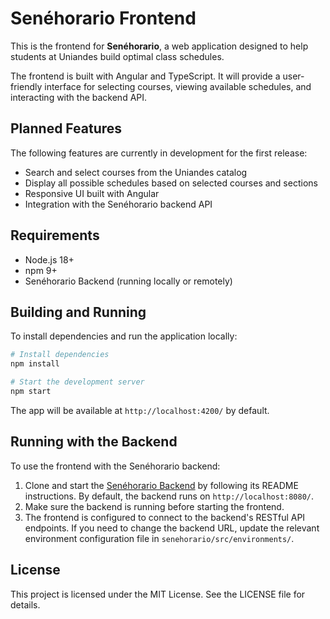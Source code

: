 # Senéhorario Frontend

This is the frontend for **Senéhorario**, a web application designed to help students at Uniandes build optimal class schedules.

The frontend is built with Angular and TypeScript. It will provide a user-friendly interface for selecting courses, viewing available schedules, and interacting with the backend API.

## Planned Features

The following features are currently in development for the first release:

- Search and select courses from the Uniandes catalog
- Display all possible schedules based on selected courses and sections
- Responsive UI built with Angular
- Integration with the Senéhorario backend API

## Requirements

- Node.js 18+
- npm 9+
- Senéhorario Backend (running locally or remotely)

## Building and Running

To install dependencies and run the application locally:

```bash
# Install dependencies
npm install

# Start the development server
npm start
```

The app will be available at `http://localhost:4200/` by default.

## Running with the Backend

To use the frontend with the Senéhorario backend:

1. Clone and start the [Senéhorario Backend](https://github.com/cmolina12/senehorario-backend) by following its README instructions. By default, the backend runs on `http://localhost:8080/`.
2. Make sure the backend is running before starting the frontend.
3. The frontend is configured to connect to the backend's RESTful API endpoints. If you need to change the backend URL, update the relevant environment configuration file in `senehorario/src/environments/`.

## License

This project is licensed under the MIT License. See the LICENSE file for details.
